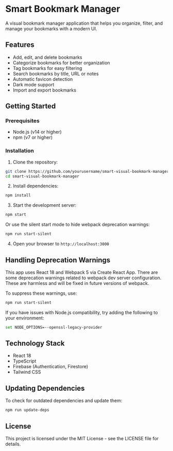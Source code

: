 # Smart Bookmark Manager

A visual bookmark manager application that helps you organize, filter, and manage your bookmarks with a modern UI.

## Features

- Add, edit, and delete bookmarks
- Categorize bookmarks for better organization
- Tag bookmarks for easy filtering
- Search bookmarks by title, URL or notes
- Automatic favicon detection
- Dark mode support
- Import and export bookmarks

## Getting Started

### Prerequisites

- Node.js (v14 or higher)
- npm (v7 or higher)

### Installation

1. Clone the repository:
```bash
git clone https://github.com/yourusername/smart-visual-bookmark-manager.git
cd smart-visual-bookmark-manager
```

2. Install dependencies:
```bash
npm install
```

3. Start the development server:
```bash
npm start
```

Or use the silent start mode to hide webpack deprecation warnings:
```bash
npm run start-silent
```

4. Open your browser to `http://localhost:3000`

## Handling Deprecation Warnings

This app uses React 18 and Webpack 5 via Create React App. There are some deprecation warnings related to webpack dev server configuration. These are harmless and will be fixed in future versions of webpack.

To suppress these warnings, use:
```bash
npm run start-silent
```

If you have issues with Node.js compatibility, try adding the following to your environment:
```bash
set NODE_OPTIONS=--openssl-legacy-provider
```

## Technology Stack

- React 18
- TypeScript
- Firebase (Authentication, Firestore)
- Tailwind CSS

## Updating Dependencies

To check for outdated dependencies and update them:
```bash
npm run update-deps
```

## License

This project is licensed under the MIT License - see the LICENSE file for details.